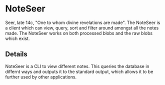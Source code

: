 # NoteSeer
Seer, late 14c, "One to whom divine revelations are made". The NoteSeer is a client which can view, query, sort and filter around amongst all the notes made. The NoteSeer works on both processed blobs and the raw blobs which exist.

## Details
NoteSeer is a CLI to view different notes. This queries the database in differnt ways and outputs it to the standard output, which allows it to be further used by other applications.
